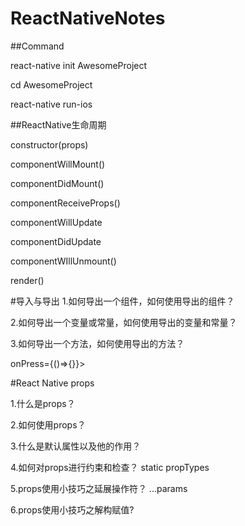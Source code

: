 # ReactNativeNotes

##Command

react-native init AwesomeProject

cd AwesomeProject

react-native run-ios

##ReactNative生命周期

constructor(props)

componentWillMount()

componentDidMount()

componentReceiveProps()

componentWillUpdate

componentDidUpdate

componentWIllUnmount()

render()


#导入与导出
1.如何导出一个组件，如何使用导出的组件？

2.如何导出一个变量或常量，如何使用导出的变量和常量？

3.如何导出一个方法，如何使用导出的方法？

onPress={()=>{}}>


#React Native props

1.什么是props？

2.如何使用props？

3.什么是默认属性以及他的作用？

4.如何对props进行约束和检查？
static propTypes

5.props使用小技巧之延展操作符？
...params

6.props使用小技巧之解构赋值?